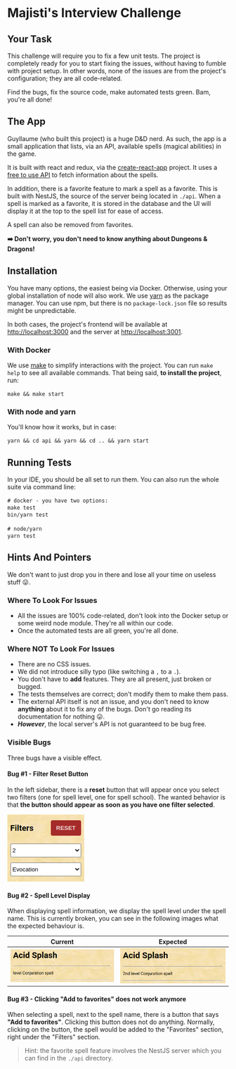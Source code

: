 # Majisti's Interview Challenge

## Your Task

This challenge will require you to fix a few unit tests. The project is completely ready for you to start fixing the
issues, without having to fumble with project setup. In other words, none of the issues are from the project's
configuration; they are all code-related.

Find the bugs, fix the source code, make automated tests green. Bam, you're all done!

## The App

Guyllaume (who built this project) is a huge D&D nerd. As such, the app is a small application that lists, via an API,
available spells (magical abilities) in the game.

It is built with react and redux, via the [create-react-app][1] project. It uses a [free to use API][2] to fetch
information about the spells.

In addition, there is a favorite feature to mark a spell as a favorite. This is built with NestJS, the source of the
server being located in `./api`. When a spell is marked as a favorite, it is stored in the database and the UI will
display it at the top to the spell list for ease of access.

A spell can also be removed from favorites.

**➡️ Don't worry, you don't need to know anything about Dungeons & Dragons!**

## Installation

You have many options, the easiest being via Docker. Otherwise, using your global installation of node will also work.
We use [yarn][5] as the package manager. You can use npm, but there is no `package-lock.json` file so results might be
unpredictable.

In both cases, the project's frontend will be available at [http://localhost:3000][4] and the server at
[http://localhost:3001][5].

### With Docker

We use [make][3] to simplify interactions with the project. You can run
`make help` to see all available commands. That being said, **to install the project**, run:

```shell
make && make start
```

### With node and yarn

You'll know how it works, but in case:

```shell
yarn && cd api && yarn && cd .. && yarn start
```

## Running Tests

In your IDE, you should be all set to run them. You can also run the whole suite via command line:

```shell
# docker - you have two options:
make test
bin/yarn test

# node/yarn
yarn test
```

## Hints And Pointers

We don't want to just drop you in there and lose all your time on useless stuff 😛.

### Where To Look For Issues

- All the issues are 100% code-related, don't look into the Docker setup or some weird node module. They're all within
  our code.
- Once the automated tests are all green, you're all done.

### Where **NOT** To Look For Issues

- There are no CSS issues.
- We did not introduce silly typo (like switching a `,` to a `.`).
- You don't have to **add** features. They are all present, just broken or bugged.
- The tests themselves are correct; don't modify them to make them pass.
- The external API itself is not an issue, and you don't need to know **anything** about it to fix any of the bugs.
  Don't go reading its documentation for nothing 😛.
- **_However_**, the local server's API is not guaranteed to be bug free.

### Visible Bugs

Three bugs have a visible effect.

#### Bug #1 - Filter Reset Button

In the left sidebar, there is a **reset** button that will appear once you select two filters (one for spell level, one
for spell school). The wanted behavior is that **the button should appear as soon as you have one filter selected**.

![img.png](public/img/reset-filter-button.png)

#### Bug #2 - Spell Level Display

When displaying spell information, we display the spell level under the spell name. This is currently broken, you can
see in the following images what the expected behaviour is.

| Current                                         | Expected                                          |
|-------------------------------------------------|---------------------------------------------------|
| ![img.png](public/img/bugged-level-display.png) | ![img.png](public/img/expected-level-display.png) |

#### Bug #3 - Clicking "Add to favorites" does not work anymore

When selecting a spell, next to the spell name, there is a button that says **"Add to favorites"**. Clicking this button
does not do anything. Normally, clicking on the button, the spell would be added to the "Favorites" section, right under
the "Filters" section.

> Hint: the favorite spell feature involves the NestJS server which you can find in the `./api` directory.

[1]: https://create-react-app.dev/
[2]: http://www.dnd5eapi.co/
[3]: https://www.gnu.org/software/make/
[4]: http://localhost:3000/
[5]: https://yarnpkg.com/
[6]: http://localhost:3001/
